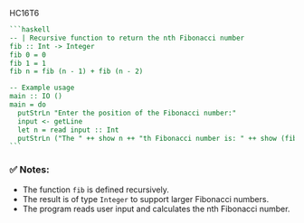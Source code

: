 HC16T6

````haskell
```haskell
-- | Recursive function to return the nth Fibonacci number
fib :: Int -> Integer
fib 0 = 0
fib 1 = 1
fib n = fib (n - 1) + fib (n - 2)

-- Example usage
main :: IO ()
main = do
  putStrLn "Enter the position of the Fibonacci number:"
  input <- getLine
  let n = read input :: Int
  putStrLn ("The " ++ show n ++ "th Fibonacci number is: " ++ show (fib n))
```
````

### ✅ Notes:

* The function `fib` is defined recursively.
* The result is of type `Integer` to support larger Fibonacci numbers.
* The program reads user input and calculates the nth Fibonacci number.
